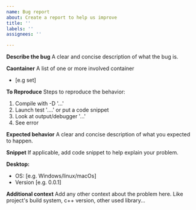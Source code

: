 ```yaml
---
name: Bug report
about: Create a report to help us improve
title: ''
labels: ''
assignees: ''

---
```


**Describe the bug**
A clear and concise description of what the bug is.

**Caontainer** A list of one or more involved container
 - [e.g set]

**To Reproduce**
Steps to reproduce the behavior:

1. Compile with -D '...'
2. Launch test '....' or put a code snippet
3. Look at output/debugger '...'
4. See error

**Expected behavior**
A clear and concise description of what you expected to happen.

**Snippet**
If applicable, add code snippet to help explain your problem.

**Desktop:**
 - OS: [e.g. Windows/linux/macOs]
 - Version [e.g. 0.0.1]

**Additional context**
Add any other context about the problem here.
Like project's build system, c++ version, other used library...

